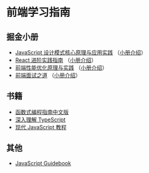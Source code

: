 # 前端学习指南

## 掘金小册

- [JavaScript 设计模式核心原理与应用实践](./JavaScript%20设计模式核心原理与应用实践/)
  （[小册介绍](https://juejin.cn/book/6844733790204461070)）
- [React 进阶实践指南](./React%20进阶实践指南/)
  （[小册介绍](https://juejin.cn/book/6945998773818490884)）
- [前端性能优化原理与实践](./前端性能优化原理与实践/)
  （[小册介绍](https://juejin.cn/book/6844733750048210957)）
- [前端面试之道](./前端面试之道/)
  （[小册介绍](https://juejin.cn/book/6844733763675488269)）

## 书籍

- [函数式编程指南中文版](https://llh911001.gitbook.io/mostly-adequate-guide-chinese)
- [深入理解 TypeScript](https://jkchao.github.io/typescript-book-chinese/)
- [现代 JavaScript 教程](https://zh.javascript.info/)

## 其他

- [JavaScript Guidebook](https://tsejx.github.io/javascript-guidebook/)
